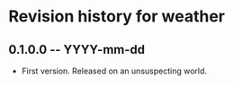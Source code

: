 # Revision history for weather

## 0.1.0.0 -- YYYY-mm-dd

* First version. Released on an unsuspecting world.

